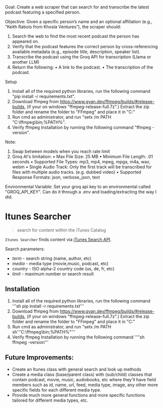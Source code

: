 Goal:
Create a web scraper that can search for and transcribe the latest podcast featuring a specified person.

Objective:
Given a specific person’s name and an optional affiliation (e.g., “Keith Rabois from Khosla Ventures”), the scraper should:

1. Search the web to find the most recent podcast the person has appeared on.
2. Verify that the podcast features the correct person by cross-referencing available metadata (e.g., episode title, description, speaker list).
3. Transcribe the podcast using the Groq API for transcription (Llama or another LLM)
4. Return the following:
    • A link to the podcast.
    • The transcription of the podcast.

Setup
1. Install all of the required python libraries, run the following command "pip install -r requirements.txt".
2. Download ffmpeg from https://www.gyan.dev/ffmpeg/builds/#release-builds, (if your on windows "ffmpeg-release-full.7z".) Extract the zip folder and rename the folder to "FFmpeg" and place it in "C:\"
3. Run cmd as administrator, and run "setx /m PATH "C:\ffmpeg\bin;%PATH%".
4. Verify ffmpeg Installation by running the following command "ffmpeg -version".

Note: 
1. Swap between models when you reach rate limit
2. Groq AI's limitation:
    • Max File Size: 25 MB
    • Minimum File Length: .01 seconds
    • Supported File Types: mp3, mp4, mpeg, mpga, m4a, wav, webm
    • Single Audio Track: Only the first track will be transcribed for files with multiple audio tracks. (e.g. dubbed video)
    • Supported Response Formats: json, verbose_json, text

Environmental Variable:
Set your groq api key to an environmental called "GROQ_API_KEY". Can do it through a .env and loading/extracting the way I did.

# Itunes Searcher

> search for content within the iTunes Catalog

`Itunes Searcher` finds content via [iTunes Search API](https://developer.apple.com/library/archive/documentation/AudioVideo/Conceptual/iTuneSearchAPI/index.html).

Search parameters:
-   _term_ - search string (name, author, etc)
-   _media_ - media type (movie,music, podcast, etc)
-   _country_ - ISO alpha-2 country code (us, de, fr, etc)
-   _limit_ - maximum number or search result

## Installation

1. Install all of the required python libraries, run the following command '''sh pip install -r requirements.txt'''
2. Download ffmpeg from https://www.gyan.dev/ffmpeg/builds/#release-builds, (if your on windows "ffmpeg-release-full.7z".) Extract the zip folder and rename the folder to "FFmpeg" and place it in "C:\"
3. Run cmd as administrator, and run "setx /m PATH sh'''C:\ffmpeg\bin;%PATH%"'''
4. Verify ffmpeg Installation by running the following command ''''sh ffmpeg -version'''

## Future Improvements:
- Create an Itunes class with general search and look up methods
- Create a media class (base/parent class) with (sub/child) classes that contain podcast, movie, music, audiobooks, etc where they'll have field members such as id, name, url, feed, media type, image, any other more specific fields for each different media type. 
-  Provide much more general functions and more specific functions tailored for different media types, etc. 
